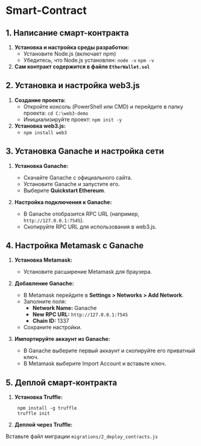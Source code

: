 # Smart-Contract

## 1. Написание смарт-контракта
1. **Установка и настройка среды разработки:**
    - Установите Node.js (включает npm)
    - Убедитесь, что Node.js установлен:
          `node -v`
          `npm -v`
2. **Сам контракт содержится в файле `EtherWallet.sol`**

## 2. Установка и настройка web3.js
1. **Создание проекта:**
   - Откройте консоль (PowerShell или CMD) и перейдите в папку проекта:
     `cd C:\web3-demo`
   - Инициализируйте проект:
     `npm init -y`
2. **Установка web3.js:**
   - `npm install web3`

## 3. Установка Ganache и настройка сети
1. **Установка Ganache:**

    - Скачайте Ganache с официального сайта.
    - Установите Ganache и запустите его.
    - Выберите **Quickstart Ethereum**.
2. **Настройка подключения к Ganache:**

    - В Ganache отобразится RPC URL (например, `http://127.0.0.1:7545`).
    - Скопируйте RPC URL для использования в web3.js.

## 4. Настройка Metamask с Ganache
1. **Установка Metamask:**

    - Установите расширение Metamask для браузера.
2. **Добавление Ganache:**

    - В Metamask перейдите в **Settings > Networks > Add Network**.
    - Заполните поля:
        - **Network Name:** Ganache
        - **New RPC URL:** `http://127.0.0.1:7545`
        - **Chain ID:** 1337
    - Сохраните настройки.
3. **Импортируйте аккаунт из Ganache:**

    - В Ganache выберите первый аккаунт и скопируйте его приватный ключ.
    - В Metamask выберите Import Account и вставьте ключ.

## 5. Деплой смарт-контракта
1. **Установка Truffle:**

        npm install -g truffle
        truffle init
2. **Деплой через Truffle:**

Вставьте файл миграции `migrations/2_deploy_contracts.js`
